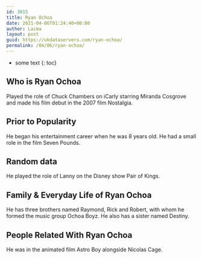 ```yaml
---
id: 3015
title: Ryan Ochoa
date: 2021-04-06T01:24:40+00:00
author: Laima
layout: post
guid: https://ukdataservers.com/ryan-ochoa/
permalink: /04/06/ryan-ochoa/
---
```


* some text
{: toc}


## Who is Ryan Ochoa
                  
                  
                  
Played the role of Chuck Chambers on iCarly starring Miranda Cosgrove and made his film debut in the 2007 film Nostalgia. 
                  
              
            
              
            
                
                
                
## Prior to Popularity
                  
                  
                  
He began his entertainment career when he was 8 years old. He had a small role in the film Seven Pounds. 
                  
              
            
              
            
                
                
                
## Random data
                  
                  
                  
He played the role of Lanny on the Disney show Pair of Kings. 
                  
              
            
              
            
                
                
                
## Family & Everyday Life of Ryan Ochoa
                  
                  
                  
He has three brothers named Raymond, Rick and Robert, with whom he formed the music group Ochoa Boyz. He also has a sister named Destiny. 
                  
              
            
              
            
                
                
                
## People Related With Ryan Ochoa
                  
                  
                  
He was in the animated film Astro Boy alongside Nicolas Cage.  
                  
              
            
              
            
                
              
            
              
              
            
            
              
            
          
          
          